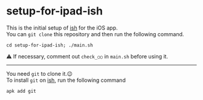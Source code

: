 # setup-for-ipad-ish

This is the initial setup of [ish](https://github.com/ish-app/ish) for the iOS app.  
You can `git clone` this repository and then run the following command.


```
cd setup-for-ipad-ish; ./main.sh
```

:warning: If necessary, comment out `check_○○` in `main.sh` before using it.

---

You need `git` to clone it.:wink:  
To install `git` on [ish](https://github.com/ish-app/ish), run the following command

```
apk add git
```
